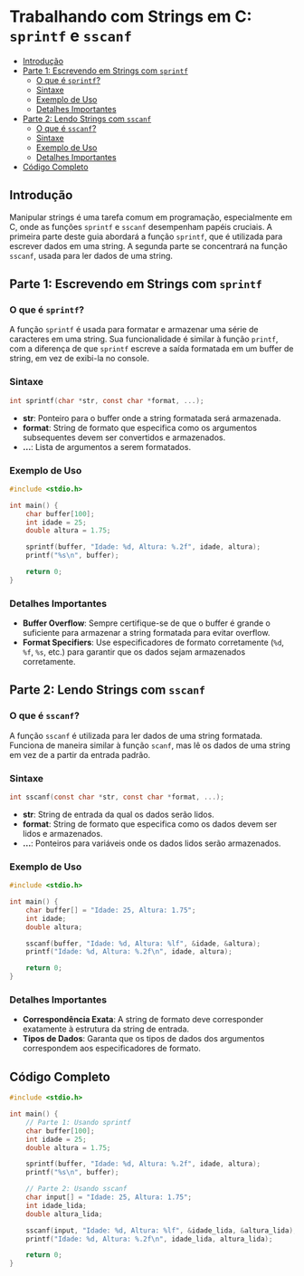 # Trabalhando com Strings em C: `sprintf` e `sscanf`

<!-- toc -->
- [Introdução](#introdução)
- [Parte 1: Escrevendo em Strings com `sprintf`](#parte-1-escrevendo-em-strings-com-sprintf)
  - [O que é `sprintf`?](#o-que-é-sprintf)
  - [Sintaxe](#sintaxe)
  - [Exemplo de Uso](#exemplo-de-uso)
  - [Detalhes Importantes](#detalhes-importantes)
- [Parte 2: Lendo Strings com `sscanf`](#parte-2-lendo-strings-com-sscanf)
  - [O que é `sscanf`?](#o-que-é-sscanf)
  - [Sintaxe](#sintaxe)
  - [Exemplo de Uso](#exemplo-de-uso)
  - [Detalhes Importantes](#detalhes-importantes)
- [Código Completo](#código-completo)
<!-- toc -->

## Introdução

Manipular strings é uma tarefa comum em programação, especialmente em C, onde as funções `sprintf` e `sscanf` desempenham papéis cruciais. A primeira parte deste guia abordará a função `sprintf`, que é utilizada para escrever dados em uma string. A segunda parte se concentrará na função `sscanf`, usada para ler dados de uma string.

## Parte 1: Escrevendo em Strings com `sprintf`

### O que é `sprintf`?

A função `sprintf` é usada para formatar e armazenar uma série de caracteres em uma string. Sua funcionalidade é similar à função `printf`, com a diferença de que `sprintf` escreve a saída formatada em um buffer de string, em vez de exibi-la no console.

### Sintaxe

```c
int sprintf(char *str, const char *format, ...);
```

- **str**: Ponteiro para o buffer onde a string formatada será armazenada.
- **format**: String de formato que especifica como os argumentos subsequentes devem ser convertidos e armazenados.
- **...**: Lista de argumentos a serem formatados.

### Exemplo de Uso

```c
#include <stdio.h>

int main() {
    char buffer[100];
    int idade = 25;
    double altura = 1.75;

    sprintf(buffer, "Idade: %d, Altura: %.2f", idade, altura);
    printf("%s\n", buffer);

    return 0;
}
```

### Detalhes Importantes

- **Buffer Overflow**: Sempre certifique-se de que o buffer é grande o suficiente para armazenar a string formatada para evitar overflow.
- **Format Specifiers**: Use especificadores de formato corretamente (`%d`, `%f`, `%s`, etc.) para garantir que os dados sejam armazenados corretamente.

## Parte 2: Lendo Strings com `sscanf`

### O que é `sscanf`?

A função `sscanf` é utilizada para ler dados de uma string formatada. Funciona de maneira similar à função `scanf`, mas lê os dados de uma string em vez de a partir da entrada padrão.

### Sintaxe

```c
int sscanf(const char *str, const char *format, ...);
```

- **str**: String de entrada da qual os dados serão lidos.
- **format**: String de formato que especifica como os dados devem ser lidos e armazenados.
- **...**: Ponteiros para variáveis onde os dados lidos serão armazenados.

### Exemplo de Uso

```c
#include <stdio.h>

int main() {
    char buffer[] = "Idade: 25, Altura: 1.75";
    int idade;
    double altura;

    sscanf(buffer, "Idade: %d, Altura: %lf", &idade, &altura);
    printf("Idade: %d, Altura: %.2f\n", idade, altura);

    return 0;
}
```

### Detalhes Importantes

- **Correspondência Exata**: A string de formato deve corresponder exatamente à estrutura da string de entrada.
- **Tipos de Dados**: Garanta que os tipos de dados dos argumentos correspondem aos especificadores de formato.

## Código Completo

```c
#include <stdio.h>

int main() {
    // Parte 1: Usando sprintf
    char buffer[100];
    int idade = 25;
    double altura = 1.75;

    sprintf(buffer, "Idade: %d, Altura: %.2f", idade, altura);
    printf("%s\n", buffer);

    // Parte 2: Usando sscanf
    char input[] = "Idade: 25, Altura: 1.75";
    int idade_lida;
    double altura_lida;

    sscanf(input, "Idade: %d, Altura: %lf", &idade_lida, &altura_lida);
    printf("Idade: %d, Altura: %.2f\n", idade_lida, altura_lida);

    return 0;
}
```